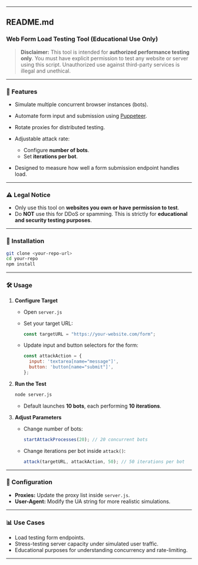 
---

## README.md

### Web Form Load Testing Tool (Educational Use Only)

> **Disclaimer:** This tool is intended for **authorized performance testing only**. You must have explicit permission to test any website or server using this script. Unauthorized use against third-party services is illegal and unethical.

---

### 📌 Features

* Simulate multiple concurrent browser instances (bots).
* Automate form input and submission using [Puppeteer](https://pptr.dev/).
* Rotate proxies for distributed testing.
* Adjustable attack rate:

  * Configure **number of bots**.
  * Set **iterations per bot**.
* Designed to measure how well a form submission endpoint handles load.

---

### ⚠️ Legal Notice

* Only use this tool on **websites you own or have permission to test**.
* Do **NOT** use this for DDoS or spamming. This is strictly for **educational and security testing purposes**.

---

### 🚀 Installation

```bash
git clone <your-repo-url>
cd your-repo
npm install
```

---

### 🛠️ Usage

1. **Configure Target**

   * Open `server.js`
   * Set your target URL:

     ```js
     const targetURL = "https://your-website.com/form";
     ```
   * Update input and button selectors for the form:

     ```js
     const attackAction = {
       input: 'textarea[name="message"]',
       button: 'button[name="submit"]',
     };
     ```

2. **Run the Test**

   ```bash
   node server.js
   ```

   * Default launches **10 bots**, each performing **10 iterations**.

3. **Adjust Parameters**

   * Change number of bots:

     ```js
     startAttackProcesses(20); // 20 concurrent bots
     ```
   * Change iterations per bot inside `attack()`:

     ```js
     attack(targetURL, attackAction, 50); // 50 iterations per bot
     ```

---

### 🔧 Configuration

* **Proxies:** Update the proxy list inside `server.js`.
* **User-Agent:** Modify the UA string for more realistic simulations.

---

### 📊 Use Cases

* Load testing form endpoints.
* Stress-testing server capacity under simulated user traffic.
* Educational purposes for understanding concurrency and rate-limiting.

---
